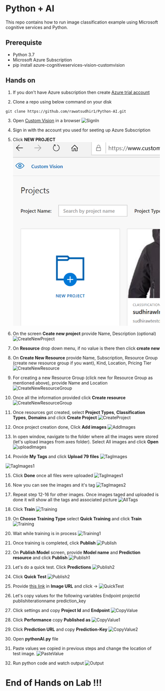 # Python + AI
This repo contains how to run image classification example using Microsoft cognitive services  and Python. 


## Prerequiste
- Python 3.7
- Microsoft Azure Subscription
- pip install azure-cognitiveservices-vision-customvision

## Hands on

1. If you don't have Azure subscription then create [Azure trial account](https://azure.microsoft.com/en-us/free/?wt.mc_id=AID2463800_QSG_SCL_361865&ocid=AID2463800_QSG_SCL_361865&utm_medium=Owned%20%26%20Operated&utm_campaign=FY20_APAC_Dev%20Community_CFT_Internal%20Social)

2. Clone a repo using below command on your disk

```
git clone https://github.com/rawatsudhir1/Python-AI.git

```

3. Open [Custom Vision](https://www.customvision.ai/) in a browser
 ![SignIn](/HandsOnImages/0.png)


4. Sign in with the account you used for seeting up Azure Subscription


5. Click **NEW PROJECT**
![NewProject](Python-AI/HandsOnImages/1.png)

6. On the screen **Ceate new project** provide Name, Description (optional) 
![CreateNewProject](/HandsOnImages/2.png)

7. On **Resource** drop down menu, if no value is there then click **create new**

8. On **Create New Resource** provide Name, Subscription, Resource Group (create new resource group if you want), Kind, Location, Pricing Tier
![CreateNewResource](/HandsOnImages/3.png)

9.  For creating a new Resource Group (click new for Resource Group as mentioned above), provide Name and Location 
![CreateNewResourceGroup](/HandsOnImages/3-1.png)

10. Once all the information provided click **Create resource**
![CreateNewResourceGroup](/HandsOnImages/4.png)

11. Once resources got created, select **Project Types**, **Classification Types**, **Domains** and click **Create Project**
![CreateProject](/HandsOnImages/5.png)

12. Once project creation done, Click **Add images**
![AddImages](/HandsOnImages/6.png)

13. In open window, navigate to the folder where all the images were stored (let's upload images from axes folder). Select All images and click **Open**
![uploadImages](/HandsOnImages/7.png)

14. Provide **My Tags** and click **Upload 79 files**
![TagImages](/HandsOnImages/8.png)

![TagImages1](/HandsOnImages/8-1.png)


15. Click **Done** once all files were uploaded
![TagImages1](/HandsOnImages/8-2.png)

16. Now you can see the images and it's tag
![TagImages2](/HandsOnImages/9.png)

17. Repeat step 12-16 for other images. Once images taged and uploaded is done it will show all the tags and associated picture
![AllTags](/HandsOnImages/10.png)

18. Click **Train** 
![Training](/HandsOnImages/11.png)

19. On **Choose Training Type** select **Quick Training** and click **Train**
![Training](/HandsOnImages/12.png)

20. Wait while training is in process
![Training1](/HandsOnImages/13.png)

21. Once training is completed, click **Publish**
![Publish](/HandsOnImages/14.png)

22. On **Publish Model** screen, provide **Model name** and **Prediction resource** and click **Publish**
![Publish1](/HandsOnImages/15.png)

23. Let's do a quick test. Click **Predictions** 
![Publish2](/HandsOnImages/16.png)

24. Click **Quick Test**
![Publish2](/HandsOnImages/17.png)

25. Provide [this link](https://www.sportforaction.com/wp-content/uploads/2017/08/Ski-Helmet-Ultralight-Sking-Helmet-CE-Certification-Snow-Ski-Skateboard-Snowboard-Helmet-55-61CM.jpg) in **Image URL** and click -> 
![QuickTest](/HandsOnImages/18.png)

26. Let's copy values for the following variables
    Endpoint
    projectid
    publishiterationname
    prediction_key
    
27. Click settings and copy **Project Id** and **Endpoint**
![CopyValue](/HandsOnImages/19.png)

28. Click **Performance** copy **Published as** 
 ![CopyValue1](/HandsOnImages/20.png)

29. Click **Prediction URL** and copy **Prediction-Key**
![CopyValue2](/HandsOnImages/21.png) 

30. Open **pythonAI.py** file

31. Paste values we copied in previous steps and change the location of test image. 
![PasteValue](/HandsOnImages/22.png)

32. Run python code and watch output
![Output](/HandsOnImages/23.png)


# End of Hands on Lab !!!